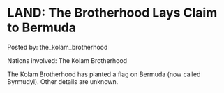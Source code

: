 # LAND: The Brotherhood Lays Claim to Bermuda

Posted by: the_kolam_brotherhood

Nations involved: The Kolam Brotherhood

The Kolam Brotherhood has planted a flag on Bermuda (now called Byrmudyl). Other details are unknown.